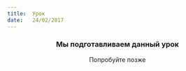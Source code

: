 ```yaml
---
title:  Урок
date:   24/02/2017
---
```


### <center>Мы подготавливаем данный урок</center>
<center>Попробуйте позже</center>